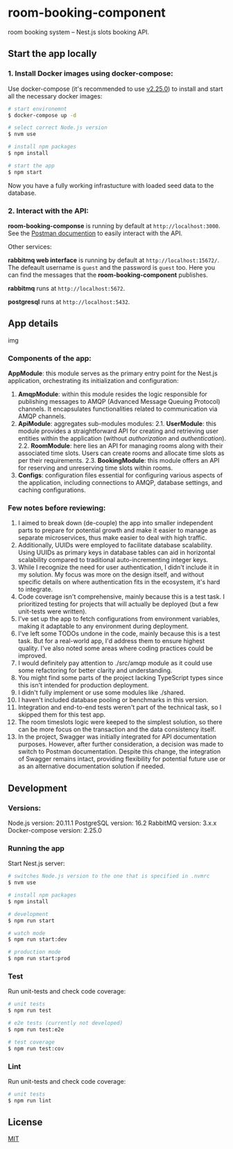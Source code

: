 
# room-booking-component

room booking system – Nest.js slots booking API.

## Start the app locally

### 1. Install Docker images using docker-compose:

Use docker-compose (it's recommended to use [v2.25.0](https://github.com/docker/compose/releases/tag/v2.25.0)) to install and start all the necessary docker images:
```bash
# start environemnt
$ docker-compose up -d

# select correct Node.js version
$ nvm use

# install npm packages
$ npm install

# start the app
$ npm start
```

Now you have a fully working infrastucture with loaded seed data to the database.

### 2. Interact with the API:
**room-booking-componse** is running by default at ```http://localhost:3000```.
See the [Postman documention](gooogle.com) to easily interact with the API.

Other services:

**rabbitmq web interface** is running by default at ```http://localhost:15672/```. The defeault username is ```guest``` and the password is ```guest``` too. Here you can find the messages that the **room-booking-component** publishes.

**rabbitmq** runs at ```http://localhost:5672```.

**postgresql** runs at ```http://localhost:5432```.

## App details

img
### Components of the app:
**AppModule**: this module serves as the primary entry point for the Nest.js application, orchestrating its initialization and configuration:
1. **AmqpModule**: within this module resides the logic responsible for publishing messages to AMQP (Advanced Message Queuing Protocol) channels. It encapsulates functionalities related to communication via AMQP channels.
2. **ApiModule**: aggregates sub-modules modules:
	2.1. **UserModule**: this module provides a straightforward API for creating and retrieving user entities within the application (without *authorization* and *authentication*).
	2.2. **RoomModule**: here lies an API for managing rooms along with their associated time slots. Users can create rooms and allocate time slots as per their requirements.
	2.3. **BookingModule**: this module offers an API for reserving and unreserving time slots within rooms.
3. **Configs**: configuration files essential for configuring various aspects of the application, including connections to AMQP, database settings, and caching configurations.

### Few notes before reviewing:
1. I aimed to break down (de-couple) the app into smaller independent parts to prepare for potential growth and make it easier to manage as separate microservices, thus make easier to deal with high traffic.
2. Additionally, UUIDs were employed to facilitate database scalability. Using UUIDs as primary keys in database tables can aid in horizontal scalability compared to traditional auto-incrementing integer keys.
3. While I recognize the need for user authentication, I didn't include it in my solution. My focus was more on the design itself, and without specific details on where authentication fits in the ecosystem, it's hard to integrate.
4. Code coverage isn't comprehensive, mainly because this is a test task. I prioritized testing for projects that will actually be deployed (but a few unit-tests were written).
5. I've set up the app to fetch configurations from environment variables, making it adaptable to any environment during deployment.
6. I've left some TODOs undone in the code, mainly because this is a test task. But for a real-world app, I'd address them to ensure highest quality. I've also noted some areas where coding practices could be improved.
7. I would definitely pay attention to ./src/amqp module as it could use some refactoring for better clarity and understanding.
8. You might find some parts of the project lacking TypeScript types since this isn't intended for production deployment.
9. I didn't fully implement or use some modules like ./shared.
10. I haven't included database pooling or benchmarks in this version.
11. Integration and end-to-end tests weren't part of the technical task, so I skipped them for this test app.
12. The room timeslots logic were keeped to the simplest solution, so there can be more focus on the transaction and the data consistency itself.
13. In the project, Swagger was initially integrated for API documentation purposes. However, after further consideration, a decision was made to switch to Postman documentation. Despite this change, the integration of Swagger remains intact, providing flexibility for potential future use or as an alternative documentation solution if needed.


## Development
### Versions:
Node.js version: 20.11.1
PostgreSQL version: 16.2
RabbitMQ version: 3.x.x
Docker-compose version: 2.25.0

### Running the app
Start Nest.js server:
```bash
# switches Node.js version to the one that is specified in .nvmrc
$ nvm use

# install npm packages
$ npm install

# development
$ npm run start

# watch mode
$ npm run start:dev

# production mode
$ npm run start:prod
```

### Test
Run unit-tests and check code coverage:

```bash
# unit tests
$ npm run test

# e2e tests (currently not developed)
$ npm run test:e2e

# test coverage
$ npm run test:cov
```

### Lint
Run unit-tests and check code coverage:

```bash
# unit tests
$ npm run lint
```

## License

[MIT](https://choosealicense.com/licenses/mit/)
